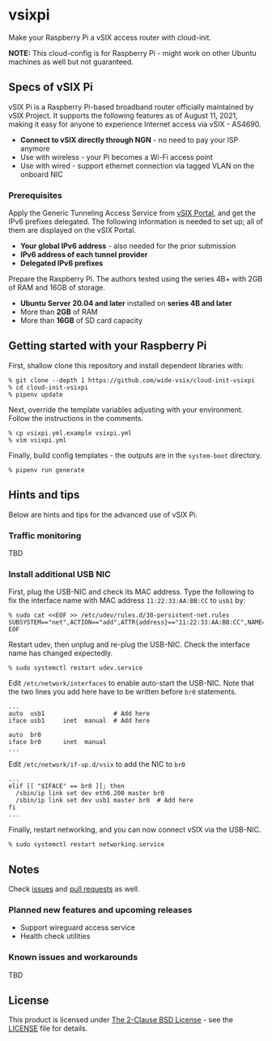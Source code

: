 # vsixpi
Make your Raspberry Pi a vSIX access router with cloud-init.

**NOTE:** This cloud-config is for Raspberry Pi - might work on other Ubuntu machines as well but not guaranteed.

## Specs of vSIX Pi
vSIX Pi is a Raspberry Pi-based broadband router officially maintained by vSIX Project. It supports the following features as of August 11, 2021, making it easy for anyone to experience Internet access via vSIX - AS4690.

- **Connect to vSIX directly through NGN** - no need to pay your ISP anymore
- Use with wireless - your Pi becomes a Wi-Fi access point
- Use with wired - support ethernet connection via tagged VLAN on the onboard NIC

### Prerequisites
Apply the Generic Tunneling Access Service from [vSIX Portal](https://portal.vsix.wide.ad.jp/), and get the IPv6 prefixes delegated. The following information is needed to set up; all of them are displayed on the vSIX Portal.

- **Your global IPv6 address** - also needed for the prior submission
- **IPv6 address of each tunnel provider**
- **Delegated IPv6 prefixes**

Prepare the Raspberry Pi. The authors tested using the series 4B+ with 2GB of RAM and 16GB of storage.

- **Ubuntu Server 20.04 and later** installed on **series 4B and later**
- More than **2GB** of RAM
- More than **16GB** of SD card capacity

## Getting started with your Raspberry Pi
First, shallow clone this repository and install dependent libraries with:

```
% git clone --depth 1 https://github.com/wide-vsix/cloud-init-vsixpi
% cd cloud-init-vsixpi
% pipenv update
```

Next, override the template variables adjusting with your environment. Follow the instructions in the comments.

```
% cp vsixpi.yml.example vsixpi.yml
% vim vsixpi.yml
```

Finally, build config templates - the outputs are in the `system-boot` directory.

```
% pipenv run generate
```

## Hints and tips
Below are hints and tips for the advanced use of vSIX Pi.

### Traffic monitoring
TBD

### Install additional USB NIC
First, plug the USB-NIC and check its MAC address. Type the following to fix the interface name with MAC address `11:22:33:AA:BB:CC` to `usb1` by:

```
% sudo cat <<EOF >> /etc/udev/rules.d/30-persistent-net.rules
SUBSYSTEM=="net",ACTION=="add",ATTR{address}=="11:22:33:AA:BB:CC",NAME="usb1"
EOF
```

Restart udev, then unplug and re-plug the USB-NIC. Check the interface name has changed expectedly.

```
% sudo systemctl restart udev.service
```

Edit `/etc/network/interfaces` to enable auto-start the USB-NIC. Note that the two lines you add here have to be written before `br0` statements.

```
...
auto  usb1                   # Add here
iface usb1     inet  manual  # Add here

auto  br0
iface br0      inet  manual
...
```

Edit `/etc/network/if-up.d/vsix` to add the NIC to `br0`

```
...
elif [[ "$IFACE" == br0 ]]; then
  /sbin/ip link set dev eth0.200 master br0
  /sbin/ip link set dev usb1 master br0  # Add here
fi
...
```

Finally, restart networking, and you can now connect vSIX via the USB-NIC.

```
% sudo systemctl restart networking.service
```

## Notes
Check [issues](https://github.com/wide-vsix/cloud-init-vsixpi/issues) and [pull requests](https://github.com/wide-vsix/cloud-init-vsixpi/pulls) as well.

### Planned new features and upcoming releases

- Support wireguard access service
- Health check utilities

### Known issues and workarounds
TBD

## License
This product is licensed under [The 2-Clause BSD License](https://opensource.org/licenses/BSD-2-Clause) - see the [LICENSE](LICENSE) file for details.
